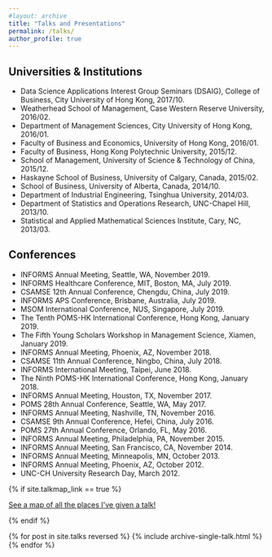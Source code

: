 ```yaml
---
#layout: archive
title: "Talks and Presentations"
permalink: /talks/
author_profile: true
---
```


## Universities & Institutions

* Data Science Applications Interest Group Seminars (DSAIG), College of Business, City University of Hong Kong, 2017/10.
* Weatherhead School of Management, Case Western Reserve University, 2016/02.
* Department of Management Sciences, City University of Hong Kong, 2016/01.
* Faculty of Business and Economics, University of Hong Kong, 2016/01.
* Faculty of Business, Hong Kong Polytechnic University, 2015/12.
* School of Management, University of Science & Technology of China, 2015/12.
* Haskayne School of Business, University of Calgary, Canada, 2015/02.
* School of Business, University of Alberta, Canada, 2014/10.
* Department of Industrial Engineering, Tsinghua University, 2014/03.
* Department of Statistics and Operations Research, UNC-Chapel Hill, 2013/10.
* Statistical and Applied Mathematical Sciences Institute, Cary, NC, 2013/03.

## Conferences

* INFORMS Annual Meeting, Seattle, WA, November 2019.
* INFORMS Healthcare Conference, MIT, Boston, MA, July 2019.
* CSAMSE 12th Annual Conference, Chengdu, China, July 2019.
* INFORMS APS Conference, Brisbane, Australia, July 2019.
* MSOM International Conference, NUS, Singapore, July 2019.
* The Tenth POMS-HK International Conference, Hong Kong, January 2019.
* The Fifth Young Scholars Workshop in Management Science, Xiamen, January 2019.
* INFORMS Annual Meeting, Phoenix, AZ, November 2018.
* CSAMSE 11th Annual Conference, Ningbo, China, July 2018.
* INFORMS International Meeting, Taipei, June 2018.
* The Ninth POMS-HK International Conference, Hong Kong, January 2018.
* INFORMS Annual Meeting, Houston, TX, November 2017.
* POMS 28th Annual Conference, Seattle, WA, May 2017.
* INFORMS Annual Meeting, Nashville, TN, November 2016.
* CSAMSE 9th Annual Conference, Hefei, China, July 2016.
* POMS 27th Annual Conference, Orlando, FL, May 2016.
* INFORMS Annual Meeting, Philadelphia, PA, November 2015.
* INFORMS Annual Meeting, San Francisco, CA, November 2014.
* INFORMS Annual Meeting, Minneapolis, MN, October 2013.
* INFORMS Annual Meeting, Phoenix, AZ, October 2012.
* UNC-CH University Research Day, March 2012.



{% if site.talkmap_link == true %}

<p style="text-decoration:underline;"><a href="/talkmap.html">See a map of all the places I've given a talk!</a></p>

{% endif %}

{% for post in site.talks reversed %}
  {% include archive-single-talk.html %}
{% endfor %}
